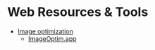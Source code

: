 # Web Resources & Tools

- [Image optimization](./image-optimization/)
  - [ImageOptim.app](./image-optimization/REAMDE.md/#imageoptim-for-mac)

